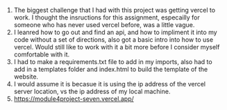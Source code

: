 1. The biggest challenge that I had with this project was getting vercel to work. I thought the insructions for this assignment, especailly for someone who has never used vercel before, was a little vague.
2. I leanred how to go out and find an api, and how to impliment it into my code without a set of directions, also got a basic intro into how to use vercel. Would still like to work with it a bit more before I consider myself comfortable with it.
3. I had to make a requirements.txt file to add in my imports, also had to add in a templates folder and index.html to build the template of the website.
4. I would assume it is becasue it is using the ip address of the vercel server location, vs the ip address of my local machine.
5. https://module4project-seven.vercel.app/
